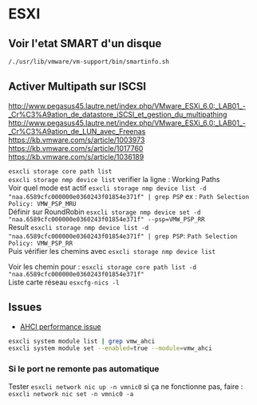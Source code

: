 # ESXI
## Voir l'etat SMART d'un disque
```sh
/./usr/lib/vmware/vm-support/bin/smartinfo.sh
```

## Activer Multipath sur ISCSI
http://www.pegasus45.lautre.net/index.php/VMware_ESXi_6.0:_LAB01_-_Cr%C3%A9ation_de_datastore_iSCSI_et_gestion_du_multipathing
http://www.pegasus45.lautre.net/index.php/VMware_ESXi_6.0:_LAB01_-_Cr%C3%A9ation_de_LUN_avec_Freenas
https://kb.vmware.com/s/article/1003973
https://kb.vmware.com/s/article/1017760  
https://kb.vmware.com/s/article/1036189  

`esxcli storage core path list`  
`esxcli storage nmp device list` verifier la ligne : Working Paths  
Voir quel mode est actif `esxcli storage nmp device list -d "naa.6589cfc000000e0360243f01854e371f" | grep PSP` ex : `Path Selection Policy: VMW_PSP_MRU`  
Définir sur RoundRobin `esxcli storage nmp device set -d "naa.6589cfc000000e0360243f01854e371f" --psp=VMW_PSP_RR`  
Result `esxcli storage nmp device list -d "naa.6589cfc000000e0360243f01854e371f" | grep PSP`:  `Path Selection Policy: VMW_PSP_RR`   
Puis vérifier les chemins avec `esxcli storage nmp device list`

Voir les chemin pour : `esxcli storage core path list -d "naa.6589cfc000000e0360243f01854e371f"`  
Liste carte réseau `esxcfg-nics -l`

## Issues
- [AHCI performance issue](https://www.virtuallyghetto.com/2017/07/ahci-vmw_ahci-performance-issue-resolved-in-esxi-6-5-update-1.html)  
```sh
esxcli system module list | grep vmw_ahci
esxcli system module set --enabled=true --module=vmw_ahci
```

### Si le port ne remonte pas automatique
Tester `esxcli network nic up -n vmnic0` si ça ne fonctionne pas, faire : `esxcli network nic set -n vmnic0 -a`
